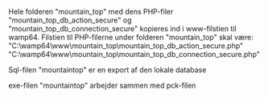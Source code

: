 Hele folderen "mountain_top" med dens PHP-filer "mountain_top_db_action_secure" og "mountain_top_db_connection_secure" kopieres ind i www-filstien til wamp64.
Filstien til PHP-filerne under folderen "mountain_top" skal være:
"C:\wamp64\www\mountain_top\mountain_top_db_action_secure.php"
"C:\wamp64\www\mountain_top\mountain_top_db_connection_secure.php"

Sql-filen "mountaintop" er en export af den lokale database

exe-filen "mountaintop" arbejder sammen med pck-filen
